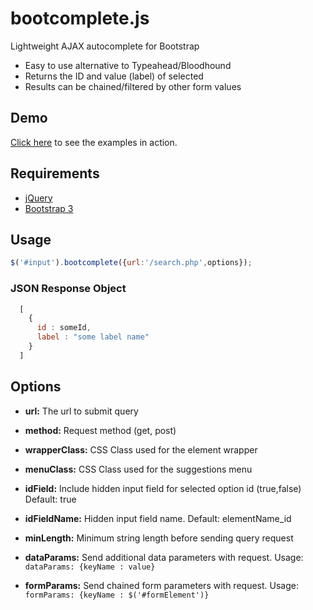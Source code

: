 # bootcomplete.js
Lightweight AJAX autocomplete for Bootstrap

* Easy to use alternative to Typeahead/Bloodhound
* Returns the ID and value (label) of selected
* Results can be chained/filtered by other form values

## Demo

[Click here](http://getwebhelp.com/bootcomplete/) to see the examples in action.

## Requirements

* [jQuery](https://jquery.com/download/)
* [Bootstrap 3](http://getbootstrap.com/)


## Usage

```javascript
$('#input').bootcomplete({url:'/search.php',options});
```

### JSON Response Object
```javascript
  [
    {
      id : someId,
      label : "some label name"
    }
  ]
```

## Options

* **url:** The url to submit query

* **method:** Request method (get, post)
 
* **wrapperClass:** CSS Class used for the element wrapper

* **menuClass:** CSS Class used for the suggestions menu

* **idField:** Include hidden input field for selected option id (true,false) Default: true
  
* **idFieldName:** Hidden input field name. Default: elementName_id

* **minLength:** Minimum string length before sending query request

* **dataParams:** Send additional data parameters with request. Usage: ```dataParams: {keyName : value}```

* **formParams:** Send chained form parameters with request. Usage: ```formParams: {keyName : $('#formElement')}```

